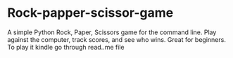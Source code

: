 # Rock-papper-scissor-game
A simple Python Rock, Paper, Scissors game for the command line. Play against the computer, track scores, and see who wins. Great for beginners. To play it kindle go through read..me file
